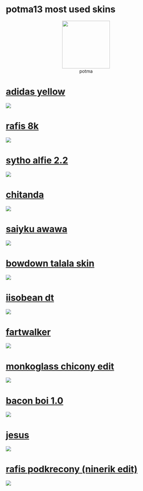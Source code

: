 # potma13 most used skins
<p align="center">
<a href="https://osu.ppy.sh/users/26088072">
  <img src="https://a.ppy.sh/26088072"  
       width="150"
       height="150"></a>
<br>
potma
</p>

# [adidas yellow](https://github.com/potma13/osu-skins/raw/refs/heads/master/skin-folder/adidas%20yellow.osk?download=)
[![](https://github.com/potma13/osu-skins/blob/master/screenshots/screenshot043.jpg?raw=true)](https://raw.githubusercontent.com/potma13/osu-skins/refs/heads/master/screenshots/screenshot043.jpg)

# [rafis 8k](https://github.com/potma13/osu-skins/raw/refs/heads/master/skin-folder/rafis%208k.osk?download=)
[![](https://github.com/potma13/osu-skins/blob/master/screenshots/screenshot070.jpg?raw=true)](https://raw.githubusercontent.com/potma13/osu-skins/refs/heads/master/screenshots/screenshot070.jpg)

# [sytho alfie 2.2](https://github.com/potma13/osu-skins/raw/refs/heads/master/skin-folder/Sytho%20alfie%20ver2.2.osk?download=)
[![](https://github.com/potma13/osu-skins/blob/master/screenshots/screenshot066.jpg?raw=true)](https://raw.githubusercontent.com/potma13/osu-skins/refs/heads/master/screenshots/screenshot066.jpg)

# [chitanda](https://github.com/potma13/osu-skins/raw/refs/heads/master/skin-folder/Chitanda.osk?download=)
[![](https://github.com/potma13/osu-skins/blob/master/screenshots/screenshot075.jpg?raw=true)](https://raw.githubusercontent.com/potma13/osu-skins/refs/heads/master/screenshots/screenshot075.jpg)

# [saiyku awawa](https://github.com/potma13/osu-skins/raw/refs/heads/master/skin-folder/saiyku%20%5Bawawa%5D%20(potma13%20edit).osk?download=)
[![](https://github.com/potma13/osu-skins/blob/master/screenshots/screenshot063.jpg?raw=true)](https://raw.githubusercontent.com/potma13/osu-skins/refs/heads/master/screenshots/screenshot063.jpg)

# [bowdown talala skin](https://github.com/potma13/osu-skins/raw/refs/heads/master/skin-folder/bowdown.osk?download=)
[![](https://github.com/potma13/osu-skins/blob/master/screenshots/screenshot052.jpg?raw=true)](https://raw.githubusercontent.com/potma13/osu-skins/refs/heads/master/screenshots/screenshot052.jpg)

# [iisobean dt](https://github.com/potma13/osu-skins/raw/refs/heads/master/skin-folder/dt%20iisobeyan.osk?download=)
[![](https://github.com/potma13/osu-skins/blob/master/screenshots/screenshot057.jpg?raw=true)](https://raw.githubusercontent.com/potma13/osu-skins/refs/heads/master/screenshots/screenshot057.jpg)

# [fartwalker](https://github.com/potma13/osu-skins/raw/refs/heads/master/skin-folder/fartwalker.osk?download=)
[![](https://github.com/potma13/osu-skins/blob/master/screenshots/screenshot059.jpg?raw=true)](https://raw.githubusercontent.com/potma13/osu-skins/refs/heads/master/screenshots/screenshot059.jpg)

# [monkoglass chicony edit](https://github.com/potma13/osu-skins/raw/refs/heads/master/skin-folder/MonkoGlassTest%20(chichony%20edit).osk?download=)
[![](https://github.com/potma13/osu-skins/blob/master/screenshots/screenshot062.jpg?raw=true)](https://raw.githubusercontent.com/potma13/osu-skins/refs/heads/master/screenshots/screenshot062.jpg)

# [bacon boi 1.0](https://github.com/potma13/osu-skins/raw/refs/heads/master/skin-folder/Bacon%20boi%201.0.osk?download=)
[![](https://github.com/potma13/osu-skins/blob/master/screenshots/screenshot049.jpg?raw=true)](https://raw.githubusercontent.com/potma13/osu-skins/refs/heads/master/screenshots/screenshot049.jpg)

# [jesus](https://github.com/potma13/osu-skins/raw/refs/heads/master/skin-folder/JESUS.osk?download=)
[![](https://github.com/potma13/osu-skins/blob/master/screenshots/screenshot067.jpg?raw=true)](https://raw.githubusercontent.com/potma13/osu-skins/refs/heads/master/screenshots/screenshot067.jpg)

# [rafis podkrecony (ninerik edit)](https://github.com/potma13/osu-skins/raw/refs/heads/master/skin-folder/rafis%20podkrecony%20(ninerik%20edit%202).osk?download=)
[![](https://github.com/potma13/osu-skins/blob/master/screenshots/screenshot071.jpg?raw=true)](https://raw.githubusercontent.com/potma13/osu-skins/refs/heads/master/screenshots/screenshot071.jpg)

